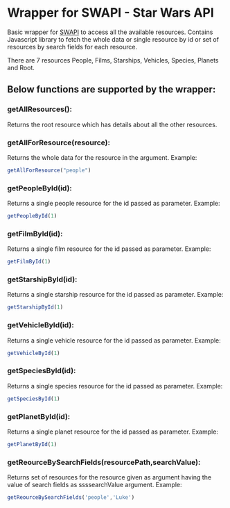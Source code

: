 # Wrapper for SWAPI - Star Wars API

Basic wrapper for [SWAPI](https://swapi.co/) to access all the available resources.
Contains Javascript library to fetch the whole data or single resource by id or set of resources by search fields for each resource.

There are 7 resources People, Films, Starships, Vehicles, Species, Planets and Root.

## Below functions are supported by the wrapper:

### getAllResources():

Returns the root resource which has details about all the other resources.

### getAllForResource(resource):

Returns the whole data for the resource in the argument.
Example:
```javascript
getAllForResource("people")
``` 

### getPeopleById(id): 

Returns a single people resource for the id passed as parameter.
Example:
```javascript
getPeopleById(1)
``` 

### getFilmById(id):

Returns a single film resource for the id passed as parameter.
Example:
```javascript
getFilmById(1)
``` 

### getStarshipById(id):

Returns a single starship resource for the id passed as parameter.
Example:
```javascript
getStarshipById(1)
```

### getVehicleById(id):

Returns a single vehicle resource for the id passed as parameter.
Example:
```javascript
getVehicleById(1)
```

### getSpeciesById(id):

Returns a single species resource for the id passed as parameter.
Example:
```javascript
getSpeciesById(1)
```

### getPlanetById(id):

Returns a single planet resource for the id passed as parameter.
Example:
```javascript
getPlanetById(1)
```

### getReourceBySearchFields(resourcePath,searchValue):

Returns set of resources for the resource given as argument having the value of search fields as ssssearchValue argument.
Example:
```javascript
getReourceBySearchFields('people','Luke')
```